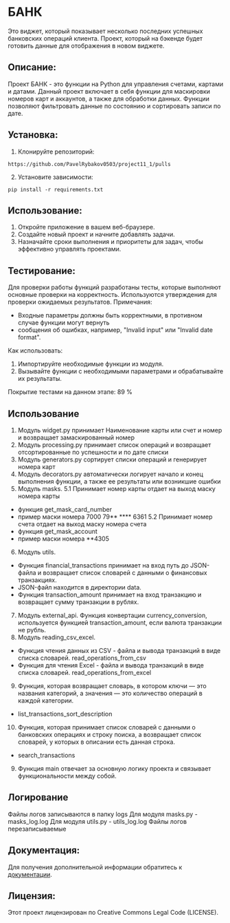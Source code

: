 # БАНК

Это виджет, который показывает несколько последних успешных банковских операций клиента. Проект, который на бэкенде
будет готовить данные для отображения в новом виджете.

## Описание:

Проект БАНК - это функции на Python для управления счетами, картами и датами.
Данный проект включает в себя функции для маскировки номеров карт и аккаунтов,
а также для обработки данных.
Функции позволяют фильтровать данные по состоянию и сортировать записи по дате.

## Установка:

1. Клонируйте репозиторий:
```
https://github.com/PavelRybakov0503/project11_1/pulls
```
2. Установите зависимости:
```
pip install -r requirements.txt
```
## Использование:

1. Откройте приложение в вашем веб-браузере.
2. Создайте новый проект и начните добавлять задачи.
3. Назначайте сроки выполнения и приоритеты для задач, чтобы эффективно управлять проектами.

## Тестирование:

Для проверки работы функций разработаны тесты, которые выполняют основные проверки на корректность.
Используются утверждения для проверки ожидаемых результатов.
Примечания:
- Входные параметры должны быть корректными, в противном случае функции могут вернуть
- сообщения об ошибках, например, "Invalid input" или "Invalid date format".

Как использовать:
1. Импортируйте необходимые функции из модуля.
2. Вызывайте функции с необходимыми параметрами и обрабатывайте их результаты.

Покрытие тестами на данном этапе:
89 %

## Использование

1. Модуль widget.py принимает Наименование карты или счет и номер и возвращает замаскированный номер
2. Модуль processing.py принимает список операций и возвращает отсортированные по успешности и по дате списки
3. Модуль generators.py сортирует списки операций и генерирует номера карт
4. Модуль decorators.py автоматически логирует начало и конец выполнения функции, а также ее результаты или
возникшие ошибки
5. Модуль masks. 
5.1 Принимает номер карты отдает на выход маску номера карты
- функция get_mask_card_number
- пример маски номера 7000 79** **** 6361
5.2 Принимает номер счета отдает на выход маску номера счета
- функция get_mask_account
- пример маски номера **4305
6. Модуль utils. 
- Функция financial_transactions принимает на вход путь до JSON-файла и возвращает список словарей с данными о
финансовых транзакциях.
- JSON-файл находится в директории data.
- Функция transaction_amount принимает на вход транзакцию и возвращает сумму транзакции в рублях.
7. Модуль external_api.
Функция конвертации currency_conversion, используется функцией transaction_amount, если валюта транзакции не рубль.
8. Модуль reading_csv_excel.
- Функция чтения данных из CSV - файла и вывода транзакций в виде списка словарей.
read_operations_from_csv
- Функция для чтения Excel - файла и вывода транзакций в виде списка словарей.
read_operations_from_excel
9. Функция, которая возвращает словарь, в котором ключи — это названия категорий, а значения — это количество операций
в каждой категории.
- list_transactions_sort_description
10. Функция, которая принимает список словарей с данными о банковских операциях и строку поиска, а возвращает
список словарей, у которых в описании есть данная строка.
- search_transactions
9. Функция main отвечает за основную логику проекта и связывает функциональности между собой.


## Логирование

Файлы логов записываются в папку logs
Для модуля masks.py - masks_log.log
Для модуля utils.py - utils_log.log
Файлы логов перезаписываемые

## Документация:

Для получения дополнительной информации обратитесь к [документации](docs/README.md).

## Лицензия:

Этот проект лицензирован по Creative Commons Legal Code (LICENSE).